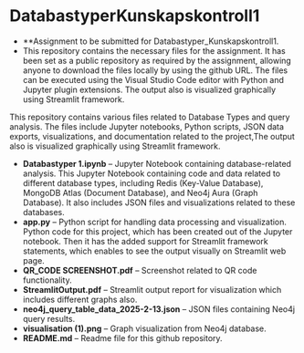 # DatabastyperKunskapskontroll1
- **Assignment to be submitted for Databastyper_Kunskapskontroll1.
- This repository contains the necessary files for the assignment. It has been set as a public repository as required by the assignment, allowing anyone to download the files locally by using the github URL. The files can be executed using the Visual Studio Code editor with Python and Jupyter plugin extensions. The output also is visualized graphically using Streamlit framework.

This repository contains various files related to Database Types and query analysis. The files include Jupyter notebooks, Python scripts, JSON data exports, visualizations, and documentation related to the project,The output also is visualized graphically using Streamlit framework.

- **Databastyper 1.ipynb** – Jupyter Notebook containing database-related analysis. This Jupyter Notebook containing code and data related to different database types, including Redis (Key-Value Database), MongoDB Atlas (Document Database), and Neo4j Aura (Graph Database). It also includes JSON files and visualizations related to these databases. 
- **app.py** – Python script for handling data processing and visualization. Python code for this project, which has been 
  created out of the Jupyter notebook. Then it has the added support for Streamlit framework statements, which enables to see 
  the output visually on Streamlit web page.  
- **QR_CODE SCREENSHOT.pdf** – Screenshot related to QR code functionality.  
- **StreamlitOutput.pdf** – Streamlit output report for visualization which includes different graphs also. 
- **neo4j_query_table_data_2025-2-13.json** – JSON files containing Neo4j query results.  
- **visualisation (1).png** – Graph visualization from Neo4j database.  
- **README.md** – Readme file for this github repository.

